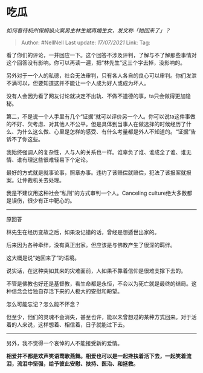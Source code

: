 # 吃瓜
*如何看待杭州保姆纵火案男主林生斌再婚生女，发文称「她回来了」？*

> Author: #NellNell
> Last update: *17/07/2021*
> Link:
> Tag:

看了你们的评论，一并回应一下。这个回答不涉及评判，了解与不了解那些事情对这个回答没有影响。你可以再读一遍，把“林先生”这三个字去掉，没影响的。

另外对于一个人的私德，社会无法审判，只有各人各自的良心可以审判。你们发泄不满可以，但要知道这并不能让一个人成为好人或成为坏人。

没有人会因为看了网友讨论就决定不出轨、不做不道德的事，ta只会做得更加隐秘。

第二，不是说一个人手里有几个“证据”就可以评价另一个人。你可以说ta这件事做的不好、欠考虑、对其他人不公平。但是具体到当事人在做选择的时候经历了什么、为什么这么做、心里是怎样的感受、有什么考量都是外人不知道的。“证据”告诉不了你这些。

我始终强调人的复杂性，人与人的关系也一样。谁辜负了谁、谁成全了谁、谁无情、谁有理这些很难轻易下个定论。

最好的方式就是就事论事，照章办事。违约了该赔偿就赔偿，犯法了该报案就报案。让仲裁机关去处理。

我是不建议用这种社会“私刑”的方式审判一个人。Canceling culture绝大多数都是误伤，很少有正中靶心的。

---

原回答

林先生在经历变故之后，如果没记错的话，曾经是想遁世出家的。

后来因为各种牵绊，没有真正出家。但应该是与佛教产生了很深的羁绊。

这大概是说“她回来了”的语境。

说实话，在这种突如其来的灾难面前，人如果不靠着信仰是很难支撑下去的。

不管是佛教也好还是基督教，看生命都是永恒，不会以为死亡就是最终的结局。这种信念会给独自存活下来的人极大的安慰和盼望。

怎么可能忘记？怎么能不怀念？

但至少，他们的灵魂不会消失，甚至也许，能以未曾想过的某种方式回来。对于活着的人来说，这样想着、相信着，日子就能过下去。

---

另外，我不觉得一个哀悼的人不能接受新的爱情。

**相爱并不都是欢声笑语莺歌燕舞。相爱也可以是一起搀扶着活下去，一起笑着流泪，流泪中坚强，给予彼此安慰、扶持、医治、和拯救。**
